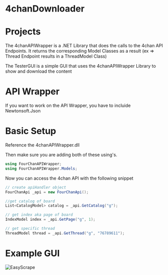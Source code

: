 # 4chanDownloader

# Projects
The 4chanAPIWrapper is a .NET Library that does the calls to the 4chan API Endpoints. It returns the corresponding Model Classes as a result (ex => Thread Endpoint results in a ThreadModel Class)

The TesterGUI is a simple GUI that uses the 4chanAPIWrapper Library to show and download the content

# API Wrapper
If you want to work on the API Wrapper, you have to incluide Newtonsoft.Json

# Basic Setup
Reference the 4chanAPIWrapper.dll




Then make sure you are adding both of these using's.
```c#
using FourChanAPIWrapper;
using FourChanAPIWrapper.Models;
```

Now you can access the 4chan API with the following snippet
```c#
// create apiHandler object
FourChanApi _api = new FourChanApi();

//get catalog of board
List<CatalogModel> catalog = _api.GetCatalog("g");

// get index aka page of board
IndexModel index = _api.GetPage("g", 1);

// get specific thread
ThreadModel thread = _api.GetThread("g", "76789611");
```

# Example GUI
![EasyScrape](https://github.com/k0rdesii/4chanDownloader/blob/master/showoff.gif)
